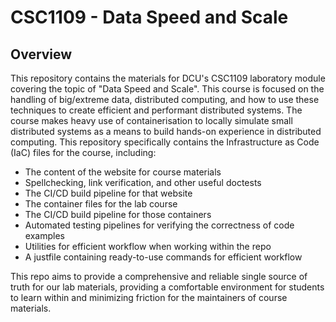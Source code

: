 # CSC1109 - Data Speed and Scale

## Overview

This repository contains the materials for DCU's CSC1109 laboratory module covering the topic of
"Data Speed and Scale". This course is focused on the handling of big/extreme data, distributed
computing, and how to use these techniques to create efficient and performant distributed systems.
The course makes heavy use of containerisation to locally simulate small distributed systems as a
means to build hands-on experience in distributed computing. This repository specifically contains
the Infrastructure as Code (IaC) files for the course, including:

- The content of the website for course materials
- Spellchecking, link verification, and other useful doctests
- The CI/CD build pipeline for that website
- The container files for the lab course
- The CI/CD build pipeline for those containers
- Automated testing pipelines for verifying the correctness of code examples
- Utilities for efficient workflow when working within the repo
- A justfile containing ready-to-use commands for efficient workflow

This repo aims to provide a comprehensive and reliable single source of truth for our lab
materials, providing a comfortable environment for students to learn within and minimizing
friction for the maintainers of course materials.
